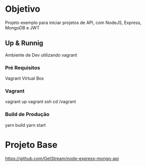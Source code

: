 # Objetivo

Projeto exemplo para iniciar projetos de API, com NodeJS, Express, MongoDB e JWT

## Up & Runnig

Ambiente de Dev utilizando vagrant

### Pré Requisitos
Vagrant
Virtual Box

### Vagrant
vagrant up
vagrant ssh
cd /vagrant

### Build de Produção
yarn build
yarn start

# Projeto Base
https://github.com/GetStream/node-express-mongo-api


